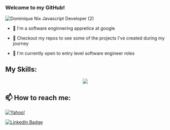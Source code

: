### Welcome to my GitHub!
![Dominique Nix Javascript Developer (2)](https://github.com/user-attachments/assets/b5e28292-9498-48a9-834d-76bad9a14c7e)

- 🌱 I'm a software enginnering appretice at google

- 🎯 Checkout my repos to see some of the projects I've created during my journey 

- 📍 I'm currently open to entry level software engineer roles


## My Skills: 

<p align="center">
  <a href="https://skillicons.dev">
    <img src="https://skillicons.dev/icons?i=js,java,ts,html,css,bootstrap,tailwind,nodejs,express,mysql,sequelize,mongodb,react,docker,git" />
  </a>
</p>

<!-- ## My Stats

<p align="center">
  <a href="https://github.com/anuraghazra/github-readme-stats">
    <img align="center" src="https://github-readme-stats.vercel.app/api?username=Dominique216&show_icons=true&theme=synthwave" />
  </a>
<p> -->

## 📫 How to reach me: 

[![Yahoo!](https://img.shields.io/badge/Yahoo!-6001D2?style=for-the-badge&logo=Yahoo!&logoColor=white)](mailto:raquel_0216@yahoo.com?subject=[GitHub])

[![LinkedIn Badge](https://img.shields.io/badge/LinkedIn-0077B5?style=for-the-badge&logo=linkedin&logoColor=white)](https://www.linkedin.com/in/dominique-nix-152361263/)


